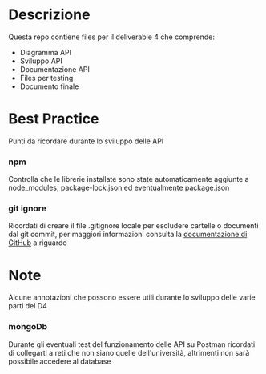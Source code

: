 # Descrizione
Questa repo contiene files per il deliverable 4 che comprende:

* Diagramma API
* Sviluppo API
* Documentazione API
* Files per testing
* Documento finale

# Best Practice

Punti da ricordare durante lo sviluppo delle API

### npm
Controlla che le librerie installate sono state automaticamente aggiunte a node_modules, package-lock.json ed eventualmente package.json

### git ignore
Ricordati di creare il file .gitignore locale per escludere cartelle o documenti dal git commit, per maggiori informazioni consulta la [documentazione di GitHub](https://git-scm.com/docs/gitignore) a riguardo

# Note

Alcune annotazioni che possono essere utili durante lo sviluppo delle varie parti del D4

### mongoDb

Durante gli eventuali test del funzionamento delle API su Postman ricordati di collegarti a reti che non siano quelle dell'università, altrimenti non sarà possibile accedere al database
